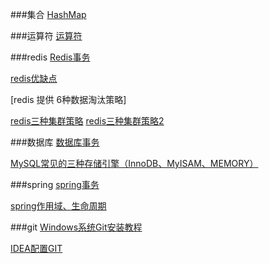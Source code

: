 ###集合
[HashMap](https://blog.csdn.net/tuke_tuke/java/article/details/51588156)

###运算符
[运算符](https://www.cnblogs.com/shuaiding/p/11124974.html)

###redis
[Redis事务](https://www.cnblogs.com/DeepInThought/p/10720132.html)

[redis优缺点](https://www.jianshu.com/p/929bc7ee8063)

[redis 提供 6种数据淘汰策略]

[redis三种集群策略](https://blog.csdn.net/q649381130/article/details/79931791)
[redis三种集群策略2](https://blog.csdn.net/drdongshiye/article/details/84204392)

 ###数据库
 [数据库事务](https://blog.csdn.net/sinat_35322593/article/details/81040479)
 
 [MySQL常见的三种存储引擎（InnoDB、MyISAM、MEMORY）](http://www.cnblogs.com/yuxiuyan/p/6511837.html)
 
 ###spring
 [spring事务](https://www.cnblogs.com/mseddl/p/11577846.html)
 
 [spring作用域、生命周期](https://blog.csdn.net/mulinsen77/article/details/86135719)
 
 ###git
 [Windows系统Git安装教程](https://www.cnblogs.com/xueweisuoyong/p/11914045.html)
 
 [IDEA配置GIT](https://www.cnblogs.com/kaola8023/p/10402447.html)
  
